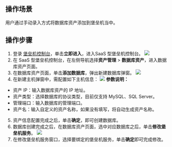 ## 操作场景
用户通过手动录入方式将数据库资产添加到堡垒机当中。
 


## 操作步骤
1. 登录 [堡垒机控制台](https://console.cloud.tencent.com/dsgc/bh)，单击**立即进入**，进入SaaS 型堡垒机控制台。
![](https://qcloudimg.tencent-cloud.cn/raw/b2f6673b0cad7c2f423a6b6e287179af.png)
2. 在 SaaS 型堡垒机控制台，在左侧导航选择**资产管理** > **数据库资产**，进入数据库资产页面。
3. 在数据库资产页面，单击**添加数据库**，弹出新建数据库弹窗。
![](https://qcloudimg.tencent-cloud.cn/raw/c585de1f3350962a4a7f0858f4ee1e41.png)
4. 在新建主机弹窗中，需配置如下主机信息：
 ![](https://qcloudimg.tencent-cloud.cn/raw/8681c6e063be8182eff4cdec85e069c7.png)
**参数说明：**
 - 资产 IP：输入数据库资产的 IP 地址。
 - 资产类型：选择数据库的协议类型，目前仅支持 MySQL、SQL Server。
 - 管理端口：输入数据库的管理端口。
 - 资产名：输入自定义的资产名称，如果没有填写，将自动生成资产名称。 
5. 资产信息配置完成之后，单击**确定**，即可创建数据库。
6. 数据库创建完成之后，在数据库资产页面，选中对应数据库之后，单击**修改堡垒机服务**。
![](https://qcloudimg.tencent-cloud.cn/raw/49325f620ba9f5cd5a3df69c74c1f707.png)
7. 在修改堡垒机服务窗口，选择要绑定的堡垒机服务，单击**确定**即可完成修改。

